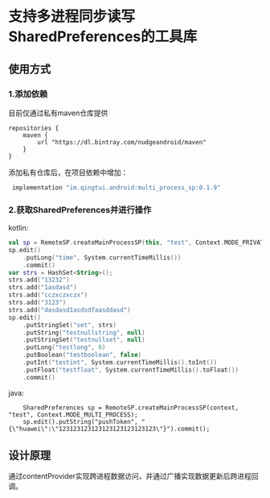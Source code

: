 # 支持多进程同步读写SharedPreferences的工具库

## 使用方式

### 1.添加依赖
目前仅通过私有maven仓库提供
```
repositories {
    maven {
        url "https://dl.bintray.com/nudgeandroid/maven"
    }
}
```
添加私有仓库后，在项目依赖中增加：

```gradle
 implementation "im.qingtui.android:multi_process_sp:0.1.9"
```

### 2.获取SharedPreferences并进行操作

kotlin:
```kotlin
val sp = RemoteSP.createMainProcessSP(this, "test", Context.MODE_PRIVATE)
sp.edit()
    .putLong("time", System.currentTimeMillis())
    .commit()
var strs = HashSet<String>();
strs.add("13232")
strs.add("1asdasd")
strs.add("cczxczxczx")
strs.add("3123")
strs.add("dasdasd1asdsdfaasddasd")
sp.edit()
    .putStringSet("set", strs)
    .putString("testnullstring", null)
    .putStringSet("testnullset", null)
    .putLong("testlong", 0)
    .putBoolean("testboolean", false)
    .putInt("testint", System.currentTimeMillis().toInt())
    .putFloat("testfloat", System.currentTimeMillis().toFloat())
    .commit()
```

java:
```
    SharedPreferences sp = RemoteSP.createMainProcessSP(context, "test", Context.MODE_MULTI_PROCESS);
    sp.edit().putString("pushToken", "{\"huawei\":\"123123123123123123123123123\"}").commit();
```

## 设计原理
通过contentProvider实现跨进程数据访问，并通过广播实现数据更新后跨进程回调。
